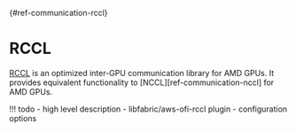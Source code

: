[](){#ref-communication-rccl}
# RCCL

[RCCL](https://rocmdocs.amd.com/projects/rccl/en/latest/) is an optimized inter-GPU communication library for AMD GPUs.
It provides equivalent functionality to [NCCL][ref-communication-nccl] for AMD GPUs.

!!! todo
    - high level description
    - libfabric/aws-ofi-rccl plugin
    - configuration options
